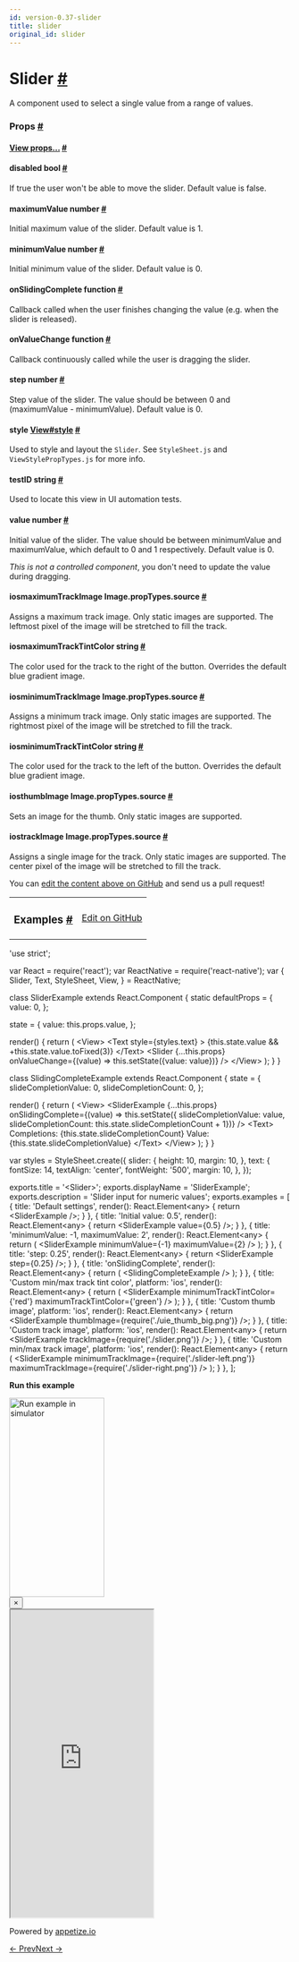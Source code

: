 ```yaml
---
id: version-0.37-slider
title: slider
original_id: slider
---
```

<a id="content"></a><h1><a class="anchor" name="slider"></a>Slider <a class="hash-link" href="docs/slider.html#slider">#</a></h1><div><div><p>A component used to select a single value from a range of values.</p></div><h3><a class="anchor" name="props"></a>Props <a class="hash-link" href="docs/slider.html#props">#</a></h3><div class="props"><div class="prop"><h4 class="propTitle"><a class="anchor" name="view"></a><a href="docs/view.html#props">View props...</a> <a class="hash-link" href="docs/slider.html#view">#</a></h4></div><div class="prop"><h4 class="propTitle"><a class="anchor" name="disabled"></a>disabled <span class="propType">bool</span> <a class="hash-link" href="docs/slider.html#disabled">#</a></h4><div><p>If true the user won't be able to move the slider.
Default value is false.</p></div></div><div class="prop"><h4 class="propTitle"><a class="anchor" name="maximumvalue"></a>maximumValue <span class="propType">number</span> <a class="hash-link" href="docs/slider.html#maximumvalue">#</a></h4><div><p>Initial maximum value of the slider. Default value is 1.</p></div></div><div class="prop"><h4 class="propTitle"><a class="anchor" name="minimumvalue"></a>minimumValue <span class="propType">number</span> <a class="hash-link" href="docs/slider.html#minimumvalue">#</a></h4><div><p>Initial minimum value of the slider. Default value is 0.</p></div></div><div class="prop"><h4 class="propTitle"><a class="anchor" name="onslidingcomplete"></a>onSlidingComplete <span class="propType">function</span> <a class="hash-link" href="docs/slider.html#onslidingcomplete">#</a></h4><div><p>Callback called when the user finishes changing the value (e.g. when
the slider is released).</p></div></div><div class="prop"><h4 class="propTitle"><a class="anchor" name="onvaluechange"></a>onValueChange <span class="propType">function</span> <a class="hash-link" href="docs/slider.html#onvaluechange">#</a></h4><div><p>Callback continuously called while the user is dragging the slider.</p></div></div><div class="prop"><h4 class="propTitle"><a class="anchor" name="step"></a>step <span class="propType">number</span> <a class="hash-link" href="docs/slider.html#step">#</a></h4><div><p>Step value of the slider. The value should be
between 0 and (maximumValue - minimumValue).
Default value is 0.</p></div></div><div class="prop"><h4 class="propTitle"><a class="anchor" name="style"></a>style <span class="propType"><a href="docs/view.html#style">View#style</a></span> <a class="hash-link" href="docs/slider.html#style">#</a></h4><div><p>Used to style and layout the <code>Slider</code>.  See <code>StyleSheet.js</code> and
<code>ViewStylePropTypes.js</code> for more info.</p></div></div><div class="prop"><h4 class="propTitle"><a class="anchor" name="testid"></a>testID <span class="propType">string</span> <a class="hash-link" href="docs/slider.html#testid">#</a></h4><div><p>Used to locate this view in UI automation tests.</p></div></div><div class="prop"><h4 class="propTitle"><a class="anchor" name="value"></a>value <span class="propType">number</span> <a class="hash-link" href="docs/slider.html#value">#</a></h4><div><p>Initial value of the slider. The value should be between minimumValue
and maximumValue, which default to 0 and 1 respectively.
Default value is 0.</p><p><em>This is not a controlled component</em>, you don't need to update the
value during dragging.</p></div></div><div class="prop"><h4 class="propTitle"><a class="anchor" name="maximumtrackimage"></a><span class="platform">ios</span>maximumTrackImage <span class="propType">Image.propTypes.source</span> <a class="hash-link" href="docs/slider.html#maximumtrackimage">#</a></h4><div><p>Assigns a maximum track image. Only static images are supported. The
leftmost pixel of the image will be stretched to fill the track.</p></div></div><div class="prop"><h4 class="propTitle"><a class="anchor" name="maximumtracktintcolor"></a><span class="platform">ios</span>maximumTrackTintColor <span class="propType">string</span> <a class="hash-link" href="docs/slider.html#maximumtracktintcolor">#</a></h4><div><p>The color used for the track to the right of the button. Overrides the
default blue gradient image.</p></div></div><div class="prop"><h4 class="propTitle"><a class="anchor" name="minimumtrackimage"></a><span class="platform">ios</span>minimumTrackImage <span class="propType">Image.propTypes.source</span> <a class="hash-link" href="docs/slider.html#minimumtrackimage">#</a></h4><div><p>Assigns a minimum track image. Only static images are supported. The
rightmost pixel of the image will be stretched to fill the track.</p></div></div><div class="prop"><h4 class="propTitle"><a class="anchor" name="minimumtracktintcolor"></a><span class="platform">ios</span>minimumTrackTintColor <span class="propType">string</span> <a class="hash-link" href="docs/slider.html#minimumtracktintcolor">#</a></h4><div><p>The color used for the track to the left of the button. Overrides the
default blue gradient image.</p></div></div><div class="prop"><h4 class="propTitle"><a class="anchor" name="thumbimage"></a><span class="platform">ios</span>thumbImage <span class="propType">Image.propTypes.source</span> <a class="hash-link" href="docs/slider.html#thumbimage">#</a></h4><div><p>Sets an image for the thumb. Only static images are supported.</p></div></div><div class="prop"><h4 class="propTitle"><a class="anchor" name="trackimage"></a><span class="platform">ios</span>trackImage <span class="propType">Image.propTypes.source</span> <a class="hash-link" href="docs/slider.html#trackimage">#</a></h4><div><p>Assigns a single image for the track. Only static images are supported.
The center pixel of the image will be stretched to fill the track.</p></div></div></div></div><p class="edit-page-block">You can <a target="_blank" href="https://github.com/facebook/react-native/blob/master/Libraries/Components/Slider/Slider.js">edit the content above on GitHub</a> and send us a pull request!</p><div><div><table width="100%"><tbody><tr><td><h3><a class="anchor" name="examples"></a>Examples <a class="hash-link" href="docs/slider.html#examples">#</a></h3></td><td style="text-align:right;"><a target="_blank" href="https://github.com/facebook/react-native/blob/master/Examples/UIExplorer/js/SliderExample.js">Edit on GitHub</a></td></tr></tbody></table><div class="example-container"><div class="prism language-javascript"><span class="token string">'use strict'</span><span class="token punctuation">;</span>

<span class="token keyword">var</span> React <span class="token operator">=</span> <span class="token function">require<span class="token punctuation">(</span></span><span class="token string">'react'</span><span class="token punctuation">)</span><span class="token punctuation">;</span>
<span class="token keyword">var</span> ReactNative <span class="token operator">=</span> <span class="token function">require<span class="token punctuation">(</span></span><span class="token string">'react-native'</span><span class="token punctuation">)</span><span class="token punctuation">;</span>
<span class="token keyword">var</span> <span class="token punctuation">{</span>
  Slider<span class="token punctuation">,</span>
  Text<span class="token punctuation">,</span>
  StyleSheet<span class="token punctuation">,</span>
  View<span class="token punctuation">,</span>
<span class="token punctuation">}</span> <span class="token operator">=</span> ReactNative<span class="token punctuation">;</span>

class <span class="token class-name">SliderExample</span> extends <span class="token class-name">React<span class="token punctuation">.</span>Component</span> <span class="token punctuation">{</span>
  static defaultProps <span class="token operator">=</span> <span class="token punctuation">{</span>
    value<span class="token punctuation">:</span> <span class="token number">0</span><span class="token punctuation">,</span>
  <span class="token punctuation">}</span><span class="token punctuation">;</span>

  state <span class="token operator">=</span> <span class="token punctuation">{</span>
    value<span class="token punctuation">:</span> <span class="token keyword">this</span><span class="token punctuation">.</span>props<span class="token punctuation">.</span>value<span class="token punctuation">,</span>
  <span class="token punctuation">}</span><span class="token punctuation">;</span>

  <span class="token function">render<span class="token punctuation">(</span></span><span class="token punctuation">)</span> <span class="token punctuation">{</span>
    <span class="token keyword">return</span> <span class="token punctuation">(</span>
      &lt;View<span class="token operator">&gt;</span>
        &lt;Text style<span class="token operator">=</span><span class="token punctuation">{</span>styles<span class="token punctuation">.</span>text<span class="token punctuation">}</span> <span class="token operator">&gt;</span>
          <span class="token punctuation">{</span><span class="token keyword">this</span><span class="token punctuation">.</span>state<span class="token punctuation">.</span>value &amp;&amp; <span class="token operator">+</span><span class="token keyword">this</span><span class="token punctuation">.</span>state<span class="token punctuation">.</span>value<span class="token punctuation">.</span><span class="token function">toFixed<span class="token punctuation">(</span></span><span class="token number">3</span><span class="token punctuation">)</span><span class="token punctuation">}</span>
        &lt;<span class="token operator">/</span>Text<span class="token operator">&gt;</span>
        &lt;Slider
          <span class="token punctuation">{</span><span class="token punctuation">.</span><span class="token punctuation">.</span><span class="token punctuation">.</span><span class="token keyword">this</span><span class="token punctuation">.</span>props<span class="token punctuation">}</span>
          onValueChange<span class="token operator">=</span><span class="token punctuation">{</span><span class="token punctuation">(</span>value<span class="token punctuation">)</span> <span class="token operator">=</span><span class="token operator">&gt;</span> <span class="token keyword">this</span><span class="token punctuation">.</span><span class="token function">setState<span class="token punctuation">(</span></span><span class="token punctuation">{</span>value<span class="token punctuation">:</span> value<span class="token punctuation">}</span><span class="token punctuation">)</span><span class="token punctuation">}</span> <span class="token operator">/</span><span class="token operator">&gt;</span>
      &lt;<span class="token operator">/</span>View<span class="token operator">&gt;</span>
    <span class="token punctuation">)</span><span class="token punctuation">;</span>
  <span class="token punctuation">}</span>
<span class="token punctuation">}</span>

class <span class="token class-name">SlidingCompleteExample</span> extends <span class="token class-name">React<span class="token punctuation">.</span>Component</span> <span class="token punctuation">{</span>
  state <span class="token operator">=</span> <span class="token punctuation">{</span>
    slideCompletionValue<span class="token punctuation">:</span> <span class="token number">0</span><span class="token punctuation">,</span>
    slideCompletionCount<span class="token punctuation">:</span> <span class="token number">0</span><span class="token punctuation">,</span>
  <span class="token punctuation">}</span><span class="token punctuation">;</span>

  <span class="token function">render<span class="token punctuation">(</span></span><span class="token punctuation">)</span> <span class="token punctuation">{</span>
    <span class="token keyword">return</span> <span class="token punctuation">(</span>
      &lt;View<span class="token operator">&gt;</span>
        &lt;SliderExample
          <span class="token punctuation">{</span><span class="token punctuation">.</span><span class="token punctuation">.</span><span class="token punctuation">.</span><span class="token keyword">this</span><span class="token punctuation">.</span>props<span class="token punctuation">}</span>
          onSlidingComplete<span class="token operator">=</span><span class="token punctuation">{</span><span class="token punctuation">(</span>value<span class="token punctuation">)</span> <span class="token operator">=</span><span class="token operator">&gt;</span> <span class="token keyword">this</span><span class="token punctuation">.</span><span class="token function">setState<span class="token punctuation">(</span></span><span class="token punctuation">{</span>
              slideCompletionValue<span class="token punctuation">:</span> value<span class="token punctuation">,</span>
              slideCompletionCount<span class="token punctuation">:</span> <span class="token keyword">this</span><span class="token punctuation">.</span>state<span class="token punctuation">.</span>slideCompletionCount <span class="token operator">+</span> <span class="token number">1</span><span class="token punctuation">}</span><span class="token punctuation">)</span><span class="token punctuation">}</span> <span class="token operator">/</span><span class="token operator">&gt;</span>
        &lt;Text<span class="token operator">&gt;</span>
          Completions<span class="token punctuation">:</span> <span class="token punctuation">{</span><span class="token keyword">this</span><span class="token punctuation">.</span>state<span class="token punctuation">.</span>slideCompletionCount<span class="token punctuation">}</span> Value<span class="token punctuation">:</span> <span class="token punctuation">{</span><span class="token keyword">this</span><span class="token punctuation">.</span>state<span class="token punctuation">.</span>slideCompletionValue<span class="token punctuation">}</span>
        &lt;<span class="token operator">/</span>Text<span class="token operator">&gt;</span>
      &lt;<span class="token operator">/</span>View<span class="token operator">&gt;</span>
    <span class="token punctuation">)</span><span class="token punctuation">;</span>
  <span class="token punctuation">}</span>
<span class="token punctuation">}</span>

<span class="token keyword">var</span> styles <span class="token operator">=</span> StyleSheet<span class="token punctuation">.</span><span class="token function">create<span class="token punctuation">(</span></span><span class="token punctuation">{</span>
  slider<span class="token punctuation">:</span> <span class="token punctuation">{</span>
    height<span class="token punctuation">:</span> <span class="token number">10</span><span class="token punctuation">,</span>
    margin<span class="token punctuation">:</span> <span class="token number">10</span><span class="token punctuation">,</span>
  <span class="token punctuation">}</span><span class="token punctuation">,</span>
  text<span class="token punctuation">:</span> <span class="token punctuation">{</span>
    fontSize<span class="token punctuation">:</span> <span class="token number">14</span><span class="token punctuation">,</span>
    textAlign<span class="token punctuation">:</span> <span class="token string">'center'</span><span class="token punctuation">,</span>
    fontWeight<span class="token punctuation">:</span> <span class="token string">'500'</span><span class="token punctuation">,</span>
    margin<span class="token punctuation">:</span> <span class="token number">10</span><span class="token punctuation">,</span>
  <span class="token punctuation">}</span><span class="token punctuation">,</span>
<span class="token punctuation">}</span><span class="token punctuation">)</span><span class="token punctuation">;</span>

exports<span class="token punctuation">.</span>title <span class="token operator">=</span> <span class="token string">'&lt;Slider&gt;'</span><span class="token punctuation">;</span>
exports<span class="token punctuation">.</span>displayName <span class="token operator">=</span> <span class="token string">'SliderExample'</span><span class="token punctuation">;</span>
exports<span class="token punctuation">.</span>description <span class="token operator">=</span> <span class="token string">'Slider input for numeric values'</span><span class="token punctuation">;</span>
exports<span class="token punctuation">.</span>examples <span class="token operator">=</span> <span class="token punctuation">[</span>
  <span class="token punctuation">{</span>
    title<span class="token punctuation">:</span> <span class="token string">'Default settings'</span><span class="token punctuation">,</span>
    <span class="token function">render<span class="token punctuation">(</span></span><span class="token punctuation">)</span><span class="token punctuation">:</span> React<span class="token punctuation">.</span>Element&lt;any<span class="token operator">&gt;</span> <span class="token punctuation">{</span>
      <span class="token keyword">return</span> &lt;SliderExample <span class="token operator">/</span><span class="token operator">&gt;</span><span class="token punctuation">;</span>
    <span class="token punctuation">}</span>
  <span class="token punctuation">}</span><span class="token punctuation">,</span>
  <span class="token punctuation">{</span>
    title<span class="token punctuation">:</span> <span class="token string">'Initial value: 0.5'</span><span class="token punctuation">,</span>
    <span class="token function">render<span class="token punctuation">(</span></span><span class="token punctuation">)</span><span class="token punctuation">:</span> React<span class="token punctuation">.</span>Element&lt;any<span class="token operator">&gt;</span> <span class="token punctuation">{</span>
      <span class="token keyword">return</span> &lt;SliderExample value<span class="token operator">=</span><span class="token punctuation">{</span><span class="token number">0.5</span><span class="token punctuation">}</span> <span class="token operator">/</span><span class="token operator">&gt;</span><span class="token punctuation">;</span>
    <span class="token punctuation">}</span>
  <span class="token punctuation">}</span><span class="token punctuation">,</span>
  <span class="token punctuation">{</span>
    title<span class="token punctuation">:</span> <span class="token string">'minimumValue: -1, maximumValue: 2'</span><span class="token punctuation">,</span>
    <span class="token function">render<span class="token punctuation">(</span></span><span class="token punctuation">)</span><span class="token punctuation">:</span> React<span class="token punctuation">.</span>Element&lt;any<span class="token operator">&gt;</span> <span class="token punctuation">{</span>
      <span class="token keyword">return</span> <span class="token punctuation">(</span>
        &lt;SliderExample
          minimumValue<span class="token operator">=</span><span class="token punctuation">{</span><span class="token operator">-</span><span class="token number">1</span><span class="token punctuation">}</span>
          maximumValue<span class="token operator">=</span><span class="token punctuation">{</span><span class="token number">2</span><span class="token punctuation">}</span>
        <span class="token operator">/</span><span class="token operator">&gt;</span>
      <span class="token punctuation">)</span><span class="token punctuation">;</span>
    <span class="token punctuation">}</span>
  <span class="token punctuation">}</span><span class="token punctuation">,</span>
  <span class="token punctuation">{</span>
    title<span class="token punctuation">:</span> <span class="token string">'step: 0.25'</span><span class="token punctuation">,</span>
    <span class="token function">render<span class="token punctuation">(</span></span><span class="token punctuation">)</span><span class="token punctuation">:</span> React<span class="token punctuation">.</span>Element&lt;any<span class="token operator">&gt;</span> <span class="token punctuation">{</span>
      <span class="token keyword">return</span> &lt;SliderExample step<span class="token operator">=</span><span class="token punctuation">{</span><span class="token number">0.25</span><span class="token punctuation">}</span> <span class="token operator">/</span><span class="token operator">&gt;</span><span class="token punctuation">;</span>
    <span class="token punctuation">}</span>
  <span class="token punctuation">}</span><span class="token punctuation">,</span>
  <span class="token punctuation">{</span>
    title<span class="token punctuation">:</span> <span class="token string">'onSlidingComplete'</span><span class="token punctuation">,</span>
    <span class="token function">render<span class="token punctuation">(</span></span><span class="token punctuation">)</span><span class="token punctuation">:</span> React<span class="token punctuation">.</span>Element&lt;any<span class="token operator">&gt;</span> <span class="token punctuation">{</span>
      <span class="token keyword">return</span> <span class="token punctuation">(</span>
        &lt;SlidingCompleteExample <span class="token operator">/</span><span class="token operator">&gt;</span>
      <span class="token punctuation">)</span><span class="token punctuation">;</span>
    <span class="token punctuation">}</span>
  <span class="token punctuation">}</span><span class="token punctuation">,</span>
  <span class="token punctuation">{</span>
    title<span class="token punctuation">:</span> <span class="token string">'Custom min/max track tint color'</span><span class="token punctuation">,</span>
    platform<span class="token punctuation">:</span> <span class="token string">'ios'</span><span class="token punctuation">,</span>
    <span class="token function">render<span class="token punctuation">(</span></span><span class="token punctuation">)</span><span class="token punctuation">:</span> React<span class="token punctuation">.</span>Element&lt;any<span class="token operator">&gt;</span> <span class="token punctuation">{</span>
      <span class="token keyword">return</span> <span class="token punctuation">(</span>
        &lt;SliderExample
          minimumTrackTintColor<span class="token operator">=</span><span class="token punctuation">{</span><span class="token string">'red'</span><span class="token punctuation">}</span>
          maximumTrackTintColor<span class="token operator">=</span><span class="token punctuation">{</span><span class="token string">'green'</span><span class="token punctuation">}</span>
        <span class="token operator">/</span><span class="token operator">&gt;</span>
      <span class="token punctuation">)</span><span class="token punctuation">;</span>
    <span class="token punctuation">}</span>
  <span class="token punctuation">}</span><span class="token punctuation">,</span>
  <span class="token punctuation">{</span>
    title<span class="token punctuation">:</span> <span class="token string">'Custom thumb image'</span><span class="token punctuation">,</span>
    platform<span class="token punctuation">:</span> <span class="token string">'ios'</span><span class="token punctuation">,</span>
    <span class="token function">render<span class="token punctuation">(</span></span><span class="token punctuation">)</span><span class="token punctuation">:</span> React<span class="token punctuation">.</span>Element&lt;any<span class="token operator">&gt;</span> <span class="token punctuation">{</span>
      <span class="token keyword">return</span> &lt;SliderExample thumbImage<span class="token operator">=</span><span class="token punctuation">{</span><span class="token function">require<span class="token punctuation">(</span></span><span class="token string">'./uie_thumb_big.png'</span><span class="token punctuation">)</span><span class="token punctuation">}</span> <span class="token operator">/</span><span class="token operator">&gt;</span><span class="token punctuation">;</span>
    <span class="token punctuation">}</span>
  <span class="token punctuation">}</span><span class="token punctuation">,</span>
  <span class="token punctuation">{</span>
    title<span class="token punctuation">:</span> <span class="token string">'Custom track image'</span><span class="token punctuation">,</span>
    platform<span class="token punctuation">:</span> <span class="token string">'ios'</span><span class="token punctuation">,</span>
    <span class="token function">render<span class="token punctuation">(</span></span><span class="token punctuation">)</span><span class="token punctuation">:</span> React<span class="token punctuation">.</span>Element&lt;any<span class="token operator">&gt;</span> <span class="token punctuation">{</span>
      <span class="token keyword">return</span> &lt;SliderExample trackImage<span class="token operator">=</span><span class="token punctuation">{</span><span class="token function">require<span class="token punctuation">(</span></span><span class="token string">'./slider.png'</span><span class="token punctuation">)</span><span class="token punctuation">}</span> <span class="token operator">/</span><span class="token operator">&gt;</span><span class="token punctuation">;</span>
    <span class="token punctuation">}</span>
  <span class="token punctuation">}</span><span class="token punctuation">,</span>
  <span class="token punctuation">{</span>
    title<span class="token punctuation">:</span> <span class="token string">'Custom min/max track image'</span><span class="token punctuation">,</span>
    platform<span class="token punctuation">:</span> <span class="token string">'ios'</span><span class="token punctuation">,</span>
    <span class="token function">render<span class="token punctuation">(</span></span><span class="token punctuation">)</span><span class="token punctuation">:</span> React<span class="token punctuation">.</span>Element&lt;any<span class="token operator">&gt;</span> <span class="token punctuation">{</span>
      <span class="token keyword">return</span> <span class="token punctuation">(</span>
        &lt;SliderExample
          minimumTrackImage<span class="token operator">=</span><span class="token punctuation">{</span><span class="token function">require<span class="token punctuation">(</span></span><span class="token string">'./slider-left.png'</span><span class="token punctuation">)</span><span class="token punctuation">}</span>
          maximumTrackImage<span class="token operator">=</span><span class="token punctuation">{</span><span class="token function">require<span class="token punctuation">(</span></span><span class="token string">'./slider-right.png'</span><span class="token punctuation">)</span><span class="token punctuation">}</span>
        <span class="token operator">/</span><span class="token operator">&gt;</span>
      <span class="token punctuation">)</span><span class="token punctuation">;</span>
    <span class="token punctuation">}</span>
  <span class="token punctuation">}</span><span class="token punctuation">,</span>
<span class="token punctuation">]</span><span class="token punctuation">;</span></div><div class="embedded-simulator"><p><a class="modal-button-open"><strong>Run this example</strong></a></p><div class="modal-button-open modal-button-open-img"><img alt="Run example in simulator" width="170" height="356" src="img/uiexplorer_main_ios.png"></div><div><div class="modal"><div class="modal-content"><button class="modal-button-close">×</button><div class="center"><iframe class="simulator" src="https://appetize.io/embed/7vdfm9h3e6vuf4gfdm7r5rgc48?device=iphone6s&amp;scale=60&amp;autoplay=false&amp;orientation=portrait&amp;deviceColor=white&amp;params=%7B%22route%22%3A%22Slider%22%7D" width="256" height="550" scrolling="no"></iframe><p>Powered by <a target="_blank" href="https://appetize.io">appetize.io</a></p></div></div></div><div class="modal-backdrop"></div></div></div></div></div></div><div class="docs-prevnext"><a class="docs-prev" href="docs/segmentedcontrolios.html#content">← Prev</a><a class="docs-next" href="docs/snapshotviewios.html#content">Next →</a></div>